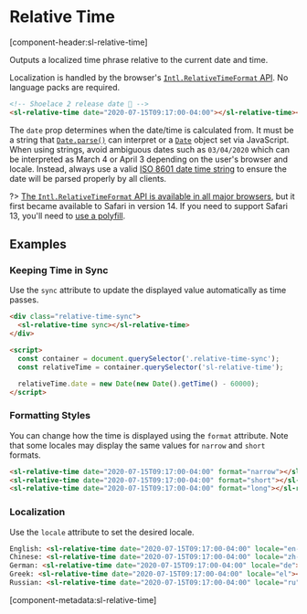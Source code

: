# Relative Time

[component-header:sl-relative-time]

Outputs a localized time phrase relative to the current date and time.

Localization is handled by the browser's [`Intl.RelativeTimeFormat` API](https://developer.mozilla.org/en-US/docs/Web/JavaScript/Reference/Global_Objects/Intl/RelativeTimeFormat). No language packs are required.

```html preview
<!-- Shoelace 2 release date 🎉 -->
<sl-relative-time date="2020-07-15T09:17:00-04:00"></sl-relative-time><br>
```

The `date` prop determines when the date/time is calculated from. It must be a string that [`Date.parse()`](https://developer.mozilla.org/en-US/docs/Web/JavaScript/Reference/Global_Objects/Date/parse) can interpret or a [`Date`](https://developer.mozilla.org/en-US/docs/Web/JavaScript/Reference/Global_Objects/Date) object set via JavaScript. When using strings, avoid ambiguous dates such as `03/04/2020` which can be interpreted as March 4 or April 3 depending on the user's browser and locale. Instead, always use a valid [ISO 8601 date time string](https://developer.mozilla.org/en-US/docs/Web/JavaScript/Reference/Global_Objects/Date/parse#Date_Time_String_Format) to ensure the date will be parsed properly by all clients.

?> [The `Intl.RelativeTimeFormat` API is available in all major browsers](https://caniuse.com/mdn-javascript_builtins_intl_relativetimeformat), but it first became available to Safari in version 14. If you need to support Safari 13, you'll need to [use a polyfill](https://github.com/catamphetamine/relative-time-format).

## Examples

### Keeping Time in Sync

Use the `sync` attribute to update the displayed value automatically as time passes.

```html preview
<div class="relative-time-sync">
  <sl-relative-time sync></sl-relative-time>
</div>

<script>
  const container = document.querySelector('.relative-time-sync');
  const relativeTime = container.querySelector('sl-relative-time');

  relativeTime.date = new Date(new Date().getTime() - 60000);
</script>
```

### Formatting Styles

You can change how the time is displayed using the `format` attribute. Note that some locales may display the same values for `narrow` and `short` formats.

```html preview
<sl-relative-time date="2020-07-15T09:17:00-04:00" format="narrow"></sl-relative-time><br>
<sl-relative-time date="2020-07-15T09:17:00-04:00" format="short"></sl-relative-time><br>
<sl-relative-time date="2020-07-15T09:17:00-04:00" format="long"></sl-relative-time>
```

### Localization

Use the `locale` attribute to set the desired locale.

```html preview
English: <sl-relative-time date="2020-07-15T09:17:00-04:00" locale="en-US"></sl-relative-time><br>
Chinese: <sl-relative-time date="2020-07-15T09:17:00-04:00" locale="zh-CN"></sl-relative-time><br>
German: <sl-relative-time date="2020-07-15T09:17:00-04:00" locale="de"></sl-relative-time><br>
Greek: <sl-relative-time date="2020-07-15T09:17:00-04:00" locale="el"></sl-relative-time><br>
Russian: <sl-relative-time date="2020-07-15T09:17:00-04:00" locale="ru"></sl-relative-time>
```

[component-metadata:sl-relative-time]
